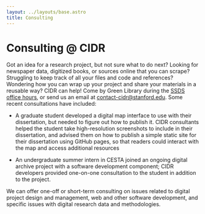 ```yaml
---
layout: ../layouts/base.astro
title: Consulting
---
```


# Consulting @ CIDR

Got an idea for a research project, but not sure what to do next? Looking for newspaper data, digitized books, or sources online that you can scrape? Struggling to keep track of all your files and code and references? Wondering how you can wrap up your project and share your materials in a reusable way? CIDR can help! Come by Green Library during the [SSDS office hours](https://library.stanford.edu/research/software-and-services-data-science/schedule-consulting-appointment), or send us an email at contact-cidr@stanford.edu. Some recent consultations have included:

* A graduate student developed a digital map interface to use with their dissertation, but needed to figure out how to publish it. CIDR consultants helped the student take high-resolution screenshots to include in their dissertation, and advised them on how to publish a simple static site for their dissertation using GitHub pages, so that readers could interact with the map and access additional resources

* An undergraduate summer intern in CESTA joined an ongoing digital archive project with a software development component; CIDR developers provided one-on-one consultation to the student in addition to the project.


We can offer one-off or short-term consulting on issues related to digital project design and management, web and other software development, and specific issues with digital research data and methodologies.
